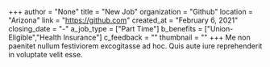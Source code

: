 +++
author = "None"
title = "New Job"
organization = "Github"
location = "Arizona"
link = "https://github.com"
created_at = "February 6, 2021"
closing_date = "-"
a_job_type = ["Part Time"]
b_benefits = ["Union-Eligible","Health Insurance"]
c_feedback = ""
thumbnail = ""
+++
Me non paenitet nullum festiviorem excogitasse ad hoc. Quis aute iure reprehenderit in voluptate velit esse.